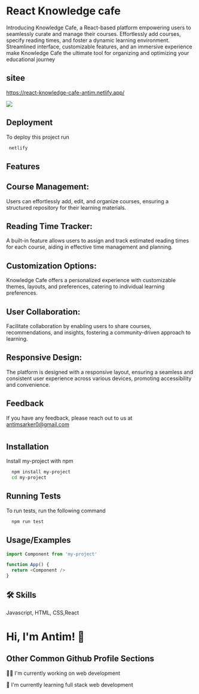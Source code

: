 
# React Knowledge cafe
Introducing Knowledge Cafe, a React-based platform empowering users to seamlessly curate and manage their courses. Effortlessly add courses, specify reading times, and foster a dynamic learning environment. Streamlined interface, customizable features, and an immersive experience make Knowledge Cafe the ultimate tool for organizing and optimizing your educational journey



## sitee

https://react-knowledge-cafe-antim.netlify.app/

![](images/Capture.JPG)

## Deployment

To deploy this project run

```bash
 netlify
```





## Features

## Course Management: 
Users can effortlessly add, edit, and organize courses, ensuring a structured repository for their learning materials.
## Reading Time Tracker: 
A built-in feature allows users to assign and track estimated reading times for each course, aiding in effective time management and planning.

## Customization Options:
 Knowledge Cafe offers a personalized experience with customizable themes, layouts, and preferences, catering to individual learning preferences.

## User Collaboration: 
Facilitate collaboration by enabling users to share courses, recommendations, and insights, fostering a community-driven approach to learning.

## Responsive Design: 
The platform is designed with a responsive layout, ensuring a seamless and consistent user experience across various devices, promoting accessibility and convenience.


## Feedback

If you have any feedback, please reach out to us at antimsarker0@gmail.com





#

## Installation

Install my-project with npm

```bash
  npm install my-project
  cd my-project
```
    



## Running Tests

To run tests, run the following command

```bash
  npm run test
```


## Usage/Examples

```javascript
import Component from 'my-project'

function App() {
  return <Component />
}
```





## 🛠 Skills
Javascript, HTML, CSS,React








# Hi, I'm Antim! 👋


## Other Common Github Profile Sections
👩‍💻 I'm currently working on web development

🧠 I'm currently learning full stack web development








